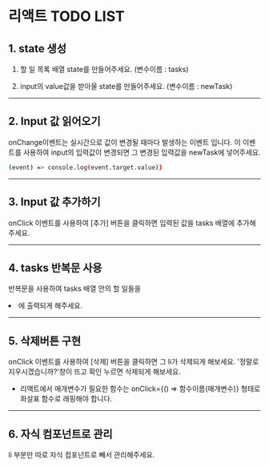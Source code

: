 # 리액트 TODO LIST

## 1. state 생성

1. 할 일 목록 배열 state를 만들어주세요.
   (변수이름 : tasks)

2. input의 value값을 받아올 state를 만들어주세요.
   (변수이름 : newTask)

---

## 2. Input 값 읽어오기

onChange이벤트는 실시간으로 값이 변경될 때마다 발생하는 이벤트 입니다.
이 이벤트를 사용하여 input의 입력값이 변경되면 그 변경된 입력값을 newTask에 넣어주세요.

```bash
(event) => console.log(event.target.value)}
```

---

## 3. Input 값 추가하기

onClick 이벤트를 사용하여
[추가] 버튼을 클릭하면 입력된 값을 tasks 배열에 추가해 주세요.

---

## 4. tasks 반복문 사용

반복문을 사용하여 tasks 배열 안의 할 일들을 <li>에 출력되게 해주세요.

---

## 5. 삭제버튼 구현

onClick 이벤트를 사용하여
[삭제] 버튼을 클릭하면 그 li가 삭제되게 해보세요.
'정말로 지우시겠습니까?'창이 뜨고 확인 누르면 삭제되게 해보세요.

- 리액트에서 매개변수가 필요한 함수는 onClick={() => 함수이름(매개변수)} 형태로 화살표 함수로 래핑해야 합니다.

---

## 6. 자식 컴포넌트로 관리

li 부분만 따로 자식 컴포넌트로 빼서 관리해주세요.
